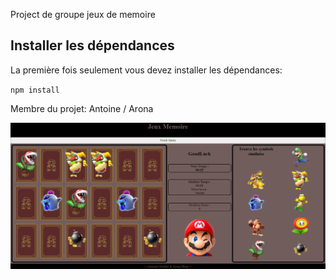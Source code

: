 Project de groupe jeux de memoire 

## Installer les dépendances

La première fois seulement vous devez installer les dépendances:

`npm install`

Membre du projet:
Antoine / Arona

![Image Description](MemoryGame.jpg)

